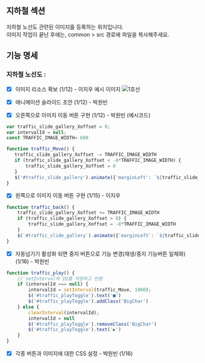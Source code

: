 ## 지하철 섹션
지하철 노선도 관련된 이미지를 등록하는 위치입니다.  
이미지 작업이 끝난 후에는, common > src 경로에 파일을 복사해주세요.

## 기능 명세
### 지하철 노선도 :
- [x] 이미지 리소스 확보 (1/12)  - 이지우
 예시 이미지
![1호선](https://mblogthumb-phinf.pstatic.net/20150627_37/revolutio419_1435375888142XpTtP_PNG/LINE_1.png?type=w420)
- [x] 애니메이션 슬라이드 초안 (1/12) - 박원빈
  
- [x] 오른쪽으로 이미지 이동 버튼 구현 (1/12) - 박원빈 (예시코드)
 ```js
var traffic_slide_gallery_Xoffset = 0;
var intervalId = null;
const TRAFFIC_IMAGE_WIDTH= 600

function traffic_Move() {
    traffic_slide_gallery_Xoffset -= TRAFFIC_IMAGE_WIDTH
    if (traffic_slide_gallery_Xoffset < -8*TRAFFIC_IMAGE_WIDTH) {
        traffic_slide_gallery_Xoffset = 0
    }
    $('#traffic_slide_gallery').animate({'marginLeft': `${traffic_slide_gallery_Xoffset}px`}, 300)
}
```

- [x] 왼쪽으로 이미지 이동 버튼 구현 (1/15) - 이지우

```js
function traffic_back() {
    traffic_slide_gallery_Xoffset += TRAFFIC_IMAGE_WIDTH
    if (traffic_slide_gallery_Xoffset > 0) {
        traffic_slide_gallery_Xoffset = -8*TRAFFIC_IMAGE_WIDTH
    }
    $(`#traffic_slide_gallery`).animate({'marginLeft': `${traffic_slide_gallery_Xoffset}px`}, 300)
}
```

- [x] 자동넘기기 활성화 되면 중지 버튼으로 기능 변경(재생/중지 기능버튼 일체화) (1/16) - 박원빈

```js
function traffic_play() {
    // setInterval의 ID를 저장하고 반환
    if (intervalId === null) {
        intervalId = setInterval(traffic_Move, 1000);
        $('#traffic_playToggle').text('■')
        $('#traffic_playToggle').addClass('BigChar')
    } else {
        clearInterval(intervalId);
        intervalId = null
        $('#traffic_playToggle').removeClass('BigChar')
        $('#traffic_playToggle').text('▶')
    }
}
```

- [x] 각종 버튼과 이미지에 대한 CSS 설정 - 박원빈 (1/16)
